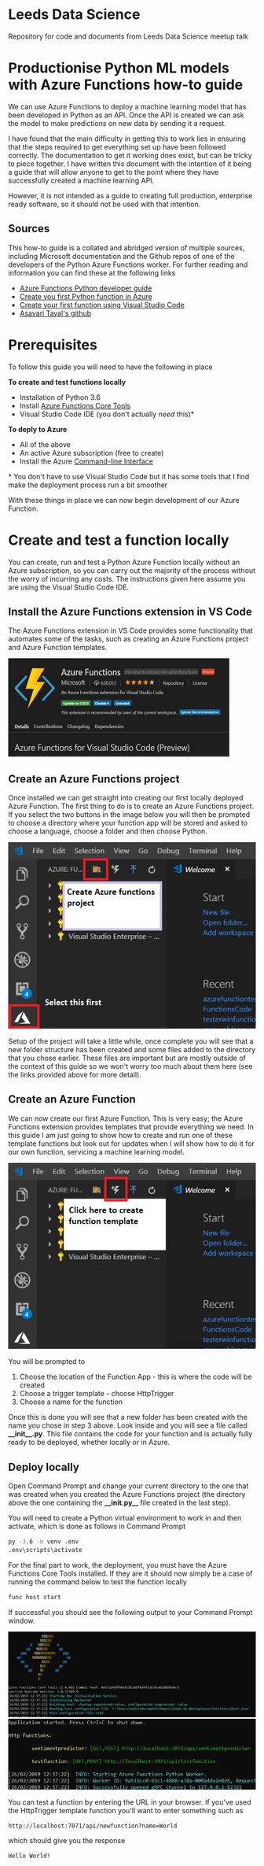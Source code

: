 # Leeds Data Science
Repository for code and documents from Leeds Data Science meetup talk

# Productionise Python ML models with Azure Functions how-to guide

We can use Azure Functions to deploy a machine learning model that has been developed in Python as an API. Once the API is created we can ask the model to make predictions on new data by sending it a request.

I have found that the main difficulty in getting this to work lies in ensuring that the steps required to get everything set up have been followed correctly. The documentation to get it working does exist, but can be tricky to piece together. I have written this document with the intention of it being a guide that will allow anyone to get to the point where they have successfully created a machine learning API.

However, it is not intended as a guide to creating full production, enterprise ready software, so it should not be used with that intention.

## Sources

This how-to guide is a collated and abridged version of multiple sources, including Microsoft documentation and the Github repos of one of the developers of the Python Azure Functions worker. For further reading and information you can find these at the following links

- [Azure Functions Python developer guide](https://docs.microsoft.com/en-us/azure/azure-functions/functions-reference-python)
- [Create you first Python function in Azure](https://docs.microsoft.com/en-us/azure/azure-functions/functions-create-first-function-python#create-a-function)
- [Create your first function using Visual Studio Code](https://docs.microsoft.com/en-us/azure/azure-functions/functions-create-first-function-vs-code)
- [Asavari Tayal's github](https://github.com/asavaritayal?utf8=%E2%9C%93&tab=repositories&q=&type=&language=python)

# Prerequisites

To follow this guide you will need to have the following in place

**To create and test functions locally**
- Installation of Python 3.6
- Install [Azure Functions Core Tools](https://docs.microsoft.com/en-us/azure/azure-functions/functions-run-local#v2)
- Visual Studio Code IDE (you don't actually *need* this)*

**To deply to Azure**
- All of the above
- An active Azure subscription (free to create)
- Install the Azure [Command-line Interface](https://docs.microsoft.com/en-us/cli/azure/install-azure-cli?view=azure-cli-latest)

\* You don't have to use Visual Studio Code but it has some tools that I find make the deployment process run a bit smoother

With these things in place we can now begin development of our Azure Function.

# Create and test a function locally

You can create, run and test a Python Azure Function locally without an Azure subscription, so you can carry out the majority of the process without the worry of incurring any costs. The instructions given here assume you are using the Visual Studio Code IDE.

## Install the Azure Functions extension in VS Code

The Azure Functions extension in VS Code provides some functionality that automates some of the tasks, such as creating an Azure Functions project and Azure Function templates.

<img src="https://github.com/AndBooth/leeds-ds-meetup/blob/master/Misc/Images/azurefunctionsextension.PNG" width="450" height="200">

## Create an Azure Functions project

Once installed we can get straight into creating our first locally deployed Azure Function. The first thing to do is to create an Azure Functions project. If you select the two buttons in the image below you will then be prompted to choose a directory where your function app will be stored and asked to choose a language, choose a folder and then choose Python.

<img src="https://github.com/AndBooth/leeds-ds-meetup/blob/master/Misc/Images/setupazfun.PNG">

Setup of the project will take a little while, once complete you will see that a new folder structure has been created and some files added to the directory that you chose earlier. These files are important but are mostly outside of the context of this guide so we won't worry too much about them here (see the links provided above for more detail).

## Create an Azure Function

We can now create our first Azure Function. This is very easy; the Azure Functions extension provides templates that provide everything we need. In this guide I am just going to show how to create and run one of these template functions but look out for updates when I will show how to do it for our own function, servicing a machine learning model.

<img src="https://github.com/AndBooth/leeds-ds-meetup/blob/master/Misc/Images/createazfun.PNG">

You will be prompted to
1. Choose the location of the Function App - this is where the code will be created
2. Choose a trigger template - choose HttpTrigger
3. Choose a name for the function

Once this is done you will see that a new folder has been created with the name you chose in step 3 above. Look inside and you will see a file called **\_\_init\_\_.py**. This file contains the code for your function and is actually fully ready to be deployed, whether locally or in Azure.

## Deploy locally

Open Command Prompt and change your current directory to the one that was created when you created the Azure Functions project (the directory above the one containing the **\_\_init.py\_\_** file created in the last step).

You will need to create a Python virtual environment to work in and then activate, which is done as follows in Command Prompt

```cmd
py -3.6 -m venv .env
.env\scripts\activate
```

For the final part to work, the deployment, you must have the Azure Functions Core Tools installed. If they are it should now simply be a case of running the command below to test the function locally

```cmd
func host start
```

If successful you should see the following output to your Command Prompt window.

<img src="https://github.com/AndBooth/leeds-ds-meetup/blob/master/Misc/Images/azfunslocal1.PNG">

<img src="https://github.com/AndBooth/leeds-ds-meetup/blob/master/Misc/Images/azfunslocal2.PNG">

You can test a function by entering the URL in your browser. If you've used the HttpTrigger template function you'll want to enter something such as 

```
http://localhost:7071/api/newfunction?name=World
```
which should give you the response
```
Hello World!
```


